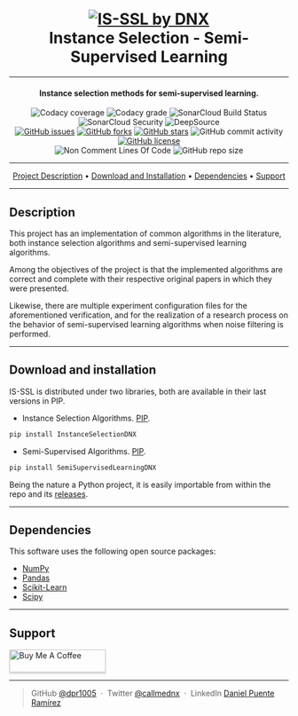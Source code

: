 
<h1 align="center">
  <br>
  <a href="https://github.com/dpr1005/Semisupervised-learning-and-instance
-selection-methods"><img src="./branding/is-ssl-2-flatten.png" 
alt="IS-SSL by DNX"></a>
  <br>
  Instance Selection - Semi-Supervised Learning
  <br>
</h1>

---
<h4 align="center">Instance selection methods for semi-supervised learning.</h4>
<div align="center">
  <img alt="Codacy coverage" src="https://img.shields.io/codacy/coverage/c336db4b8f9b4196bc802a544a18b83b?logo=codacy">
  <img alt="Codacy grade" src="https://img.shields.io/codacy/grade/c336db4b8f9b4196bc802a544a18b83b?logo=codacy">
  <img alt="SonarCloud Build Status" src="https://sonarcloud.io/api/project_badges/measure?project=dpr1005_Semisupervised-learning-and-instance-selection-methods&metric=alert_status">
  <img alt="SonarCloud Security" src="https://sonarcloud.io/api/project_badges/measure?project=dpr1005_Semisupervised-learning-and-instance-selection-methods&metric=security_rating">
  <img alt="DeepSource" src="https://deepsource.io/gh/dpr1005/Semisupervised-learning-and-instance-selection-methods.svg/?label=active+issues&show_trend=true&token=_L2oEwtETgWq6CnhDB1m8qO6)](https://deepsource.io/gh/dpr1005/Semisupervised-learning-and-instance-selection-methods/?ref=repository-badge"> 
  <br/>
  <a href="https://github.com/dpr1005/Semisupervised-learning-and-instance-selection-methods/issues"><img alt="GitHub issues" src="https://img.shields.io/github/issues/dpr1005/Semisupervised-learning-and-instance-selection-methods"></a>
<a href="https://github.com/dpr1005/Semisupervised-learning-and-instance-selection-methods/network/members"><img alt="GitHub forks" src="https://img.shields.io/github/forks/dpr1005/Semisupervised-learning-and-instance-selection-methods"></a>
<a href="https://github.com/dpr1005/Semisupervised-learning-and-instance-selection-methods/stargazers"><img alt="GitHub stars" src="https://img.shields.io/github/stars/dpr1005/Semisupervised-learning-and-instance-selection-methods"></a>
<img alt="GitHub commit activity" src="https://img.shields.io/github/commit-activity/m/dpr1005/Semisupervised-learning-and-instance-selection-methods">
  <a href="https://github.com/dpr1005/Semisupervised-learning-and-instance-selection-methods/blob/main/LICENSE"><img alt="GitHub license" src="https://img.shields.io/github/license/dpr1005/Semisupervised-learning-and-instance-selection-methods"></a>
  <br/>
  <img alt="Non Comment Lines Of Code" src="https://sonarcloud.io/api/project_badges/measure?project=dpr1005_Semisupervised-learning-and-instance-selection-methods&metric=ncloc">
  <img alt="GitHub repo size" src="https://img.shields.io/github/repo-size/dpr1005/Semisupervised-learning-and-instance-selection-methods?color=purple&logo=github">
</div>

---
<p align="center">
  <a href="#description">Project Description</a> •
  <a href="#download-and-installation">Download and Installation</a> •
  <a href="#dependencies">Dependencies</a> •
  <a href="#support">Support</a>
</p>


---
## Description
This project has an implementation of common algorithms in the literature, both instance selection algorithms and semi-supervised learning algorithms.

Among the objectives of the project is that the implemented algorithms are correct and complete with their respective original papers in which they were presented.

Likewise, there are multiple experiment configuration files for the aforementioned verification, and for the realization of a research process on the behavior of semi-supervised learning algorithms when noise filtering is performed.

---
## Download and installation
IS-SSL is distributed under two libraries, both are available in their last 
versions in PIP. 
- Instance Selection Algorithms. [PIP](https://pypi.org/project/InstanceSelectionDNX/).
  
````bash
pip install InstanceSelectionDNX
````

- Semi-Supervised Algorithms. [PIP](https://pypi.org/project/SemiSupervisedLearningDNX/).
````bash
pip install SemiSupervisedLearningDNX
````

Being the nature a Python project, it is easily importable from within the 
repo and its [releases](https://github.com/dpr1005/Semisupervised-learning-and-instance-selection-methods/releases).


---
## Dependencies

This software uses the following open source packages:

- [NumPy](https://numpy.org)
- [Pandas](https://pandas.pydata.org/)
- [Scikit-Learn](https://sklearn.org)
- [Scipy](https://scipy.org)

---
## Support
<a href="https://buymeacoffee.com/danielpuente" target="_blank"><img src="https://www.buymeacoffee.com/assets/img/custom_images/purple_img.png" alt="Buy Me A Coffee" style="height: 41px !important;width: 174px !important;box-shadow: 0px 3px 2px 0px rgba(190, 190, 190, 0.5) !important;-webkit-box-shadow: 0px 3px 2px 0px rgba(190, 190, 190, 0.5) !important;" ></a>


---

> GitHub [@dpr1005](https://github.com/dpr1005) &nbsp;&middot;&nbsp;
> Twitter [@callmednx](https://twitter.com/callmednx) &nbsp;&middot;&nbsp;
> LinkedIn [Daniel Puente Ramírez](https://www.linkedin.com/in/danielpuenteramirez/)

